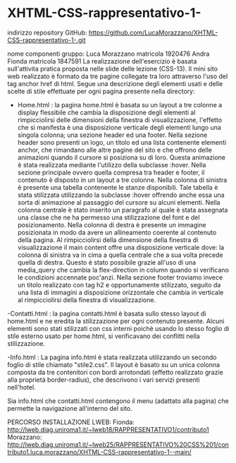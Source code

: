# XHTML-CSS-rappresentativo-1-

indirizzo repository GitHub: https://github.com/LucaMorazzano/XHTML-CSS-rappresentativo-1-.git

nome componenti gruppo: Luca Morazzano 	matricola 1920476
		        Andra Fionda 	matricola 1847591
La realizzazione dell'esercizio è basata sull'attivita pratica proposta nelle slide delle lezione (CSS-13). 
Il mini sito web realizzato è formato da tre pagine collegate tra loro attraverso l'uso del tag anchor href di html.
Segue una descrizione degli elementi usati e delle scelte di stile effettuate per ogni pagina presente nella directory:

- Home.html : la pagina home.html è basata su un layout a tre colonne a display flessibile che cambia
la disposizione degli elementi al rimpicciolirsi delle dimensioni della finestra di visualizzazione, l'effetto che si manifesta è una disposizione verticale degli elementi lungo una singola colonna;
una sezione header ed una footer. 
Nella sezione header sono presenti un logo, un titolo ed una lista contenente elementi anchor, che rimandano alle altre pagine del sito e che offrono delle animazioni quando il cursore si posiziona su di loro.
Questa animazione è stata realizzata mediante l'utilizzo della subclasse :hover.
Nella sezione principale ovvero quella compresa tra header e footer, il contenuto è disposto in un layout a tre colonne.
Nella colonna di sinistra è presente una tabella contenente le stanze disponibili. Tale tabella è stata stilizzata utilizzando la subclasse :hover
offrendo anche essa una sorta di animazione al passaggio del cursore su alcuni elementi.
Nella colonna centrale è stato inserito un paragrafo al quale è stata assegnata una classe che ne ha permesso una stilizzazione del font e del posizionamento.
Nella colonna di destra è presente un immagine posizionata in modo da avere un allineamento coerente al contenuto della pagina.
Al rimpicciolirsi della dimensione della finestra di visualizzazione il main content offre una disposizione verticale dove:
la colonna di sinistra va in cima a quella centrale che a sua volta precede quella di destra. Questo è stato possibile grazie all'uso
di una media_query che cambia la flex-direction in column quando si verificano le condizioni accennate poc'anzi.
Nella sezione footer troviamo invece un titolo realizzato con tag h2 e opportunamente stilizzato, seguito da una lista di immagini
a disposizione orizzontale che cambia in verticale al rimpicciolirsi della finestra di visualizzazione.

-Contatti.html : la pagina contatti.html è basata sullo stesso layout di home.html e ne eredita la stilizzazione per ogni contenuto presente.
Alcuni elementi sono stati stilizzati con css interni poichè usando lo stesso foglio di stile esterno usato per home.html, si verificavano
dei conflitti nella stilizzazione.

-Info.html : La pagina info.html è stata realizzata utilizzando un secondo foglio di stile chiamato "stile2.css". Il layout è basato
su un unica colonna composta da tre contenitori con bordi arrotondati (effetto realizzato grazie alla proprietà border-radius), che descrivono
i vari servizi presenti nell'hotel.

Sia info.html che contatti.html contengono il menu (adattato alla pagina) che permette la navigazione all'interno del sito.



PERCORSO INSTALLAZIONE LWEB:
Fionda: http://lweb.diag.uniroma1.it/~lweb18/RAPPRESENTATIVO1/contributo1
Morazzano: http://lweb.diag.uniroma1.it/~lweb25/RAPPRESENTATIVO%20CSS%201/contributo1.luca.morazzano/XHTML-CSS-rappresentativo-1--main/

